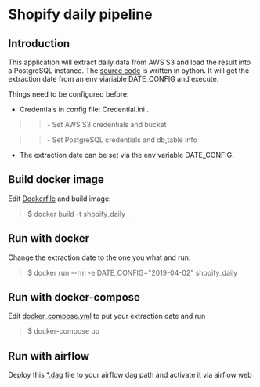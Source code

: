 **Shopify daily pipeline**
==========================

Introduction
------------
This application will extract daily data from AWS S3 and load the result into a PostgreSQL instance. The [source code](https://github.com/xiaoxiao-24/shopigy-daily/blob/main/shopify_daily_postgres.py) is written in python. It will get the extraction date from an env viariable DATE_CONFIG and execute.

Things need to be configured before:

*  Credentials in config file: Credential.ini .
>> \- Set AWS S3 credentials and bucket 

>> \- Set PostgreSQL credentials and db,table info 

* The extraction date can be set via the env variable DATE_CONFIG.


Build docker image
------------------
Edit [Dockerfile](https://github.com/xiaoxiao-24/shopigy-daily/blob/main/Dockerfile) and build image:
> $ docker build -t shopify_daily .
>

Run with docker
---------------
Change the extraction date to the one you what and run:
> $ docker run --rm -e DATE_CONFIG="2019-04-02" shopify_daily
>

Run with docker-compose
-----------------------
Edit [docker_compose.yml](https://github.com/xiaoxiao-24/shopigy-daily/blob/main/docker-compose.yml) to put your extraction date and run
> $ docker-compose up
>

Run with airflow
----------------
Deploy this [\*.dag](https://github.com/xiaoxiao-24/shopigy-daily/blob/main/test_dag_shopify.py) file to your airflow dag path and activate it via airflow web 
